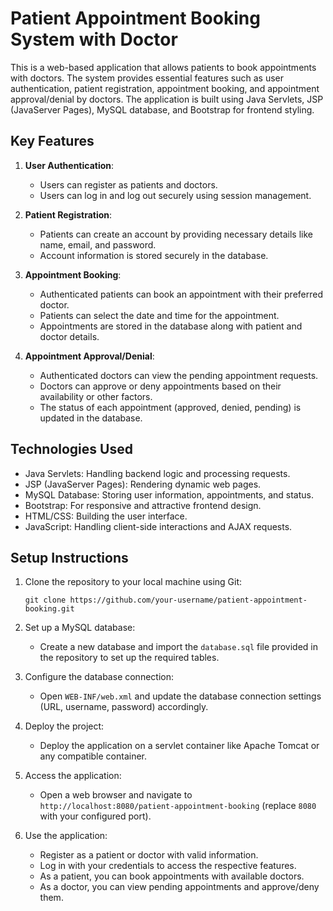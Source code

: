 # Patient Appointment Booking System with Doctor

This is a web-based application that allows patients to book appointments with doctors. The system provides essential features such as user authentication, patient registration, appointment booking, and appointment approval/denial by doctors. The application is built using Java Servlets, JSP (JavaServer Pages), MySQL database, and Bootstrap for frontend styling.

## Key Features

1. **User Authentication**:
   - Users can register as patients and doctors.
   - Users can log in and log out securely using session management.

2. **Patient Registration**:
   - Patients can create an account by providing necessary details like name, email, and password.
   - Account information is stored securely in the database.

3. **Appointment Booking**:
   - Authenticated patients can book an appointment with their preferred doctor.
   - Patients can select the date and time for the appointment.
   - Appointments are stored in the database along with patient and doctor details.

4. **Appointment Approval/Denial**:
   - Authenticated doctors can view the pending appointment requests.
   - Doctors can approve or deny appointments based on their availability or other factors.
   - The status of each appointment (approved, denied, pending) is updated in the database.

## Technologies Used

- Java Servlets: Handling backend logic and processing requests.
- JSP (JavaServer Pages): Rendering dynamic web pages.
- MySQL Database: Storing user information, appointments, and status.
- Bootstrap: For responsive and attractive frontend design.
- HTML/CSS: Building the user interface.
- JavaScript: Handling client-side interactions and AJAX requests.

## Setup Instructions

1. Clone the repository to your local machine using Git:

   ```
   git clone https://github.com/your-username/patient-appointment-booking.git
   ```

2. Set up a MySQL database:
   - Create a new database and import the `database.sql` file provided in the repository to set up the required tables.

3. Configure the database connection:
   - Open `WEB-INF/web.xml` and update the database connection settings (URL, username, password) accordingly.

4. Deploy the project:
   - Deploy the application on a servlet container like Apache Tomcat or any compatible container.

5. Access the application:
   - Open a web browser and navigate to `http://localhost:8080/patient-appointment-booking` (replace `8080` with your configured port).

6. Use the application:
   - Register as a patient or doctor with valid information.
   - Log in with your credentials to access the respective features.
   - As a patient, you can book appointments with available doctors.
   - As a doctor, you can view pending appointments and approve/deny them.
